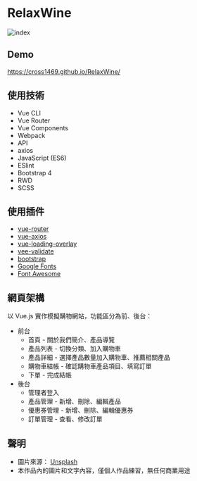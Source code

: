 # RelaxWine
![index](https://github.com/cross1469/Hexschool-JSPortfolio/blob/master/week8/cross1469.github.io_RelaxWine_.png)

## Demo
https://cross1469.github.io/RelaxWine/

## 使用技術
* Vue CLI
* Vue Router
* Vue Components
* Webpack
* API
* axios
* JavaScript (ES6)
* ESlint
* Bootstrap 4
* RWD
* SCSS

## 使用插件
* [vue-router](https://www.npmjs.com/package/vue-router)
* [vue-axios](https://www.npmjs.com/package/vue-axios)
* [vue-loading-overlay](https://www.npmjs.com/package/vue-loading-overlay)
* [vee-validate](https://www.npmjs.com/package/vee-validate)
* [bootstrap](https://getbootstrap.com)
* [Google Fonts](https://fonts.google.com)
* [Font Awesome](https://fontawesome.com)

## 網頁架構
以 Vue.js 實作模擬購物網站，功能區分為前、後台：
* 前台
  * 首頁 - 關於我們簡介、產品導覽
  * 產品列表 - 切換分類、加入購物車
  * 產品詳細 - 選擇產品數量加入購物車、推薦相關產品
  * 購物車結帳 - 確認購物車產品項目、填寫訂單
  * 下單 - 完成結帳
* 後台
  * 管理者登入
  * 產品管理 - 新增、刪除、編輯產品
  * 優惠券管理 - 新增、刪除、編輯優惠券
  * 訂單管理 - 查看、修改訂單

## 聲明
* 圖片來源： [Unsplash](https://unsplash.com)
* 本作品內的圖片和文字內容，僅個人作品練習，無任何商業用途
